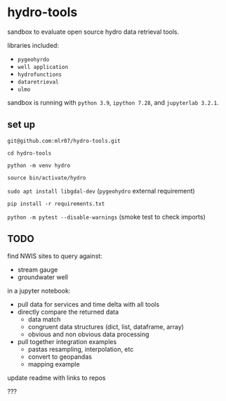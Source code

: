 # hydro-tools

sandbox to evaluate open source hydro data retrieval tools.

libraries included:
- `pygeohyrdo`
- `well application`
- `hydrofunctions`
- `dataretrieval`
- `ulmo`

sandbox is running with `python 3.9`, `ipython 7.28`, and `jupyterlab 3.2.1`.

## set up

`git@github.com:mlr07/hydro-tools.git`

`cd hydro-tools`

`python -m venv hydro`

`source bin/activate/hydro`

`sudo apt install libgdal-dev` (`pygeohydro` external requirement)

`pip install -r requirements.txt`

`python -m pytest --disable-warnings` (smoke test to check imports)

## TODO

find NWIS sites to query against:

- stream gauge
- groundwater well

in a jupyter notebook:

- pull data for services and time delta with all tools
- directly compare the returned data
    - data match
    - congruent data structures (dict, list, dataframe, array)
    - obvious and non obvious data processing
- pull together integration examples
    - pastas resampling, interpolation, etc
    - convert to geopandas
    - mapping example

update readme with links to repos

???


